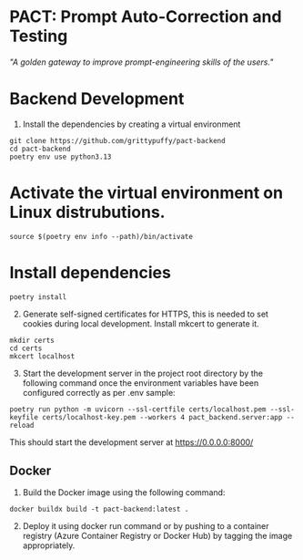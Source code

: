 <h1>PACT: Prompt Auto-Correction and Testing</h1>
<h6>"A golden gateway to improve prompt-engineering skills of the users."</h6>

# Backend Development

1. Install the dependencies by creating a virtual environment

```shell
git clone https://github.com/grittypuffy/pact-backend
cd pact-backend
poetry env use python3.13
```

# Activate the virtual environment on Linux distrubutions.
```shell
source $(poetry env info --path)/bin/activate
```
# Install dependencies
```shell
poetry install
```

2. Generate self-signed certificates for HTTPS, this is needed to set cookies during local development. Install mkcert to generate it.

```shell
mkdir certs
cd certs
mkcert localhost
```

3. Start the development server in the project root directory by the following command once the environment variables have been configured correctly as per .env sample:

```shell
poetry run python -m uvicorn --ssl-certfile certs/localhost.pem --ssl-keyfile certs/localhost-key.pem --workers 4 pact_backend.server:app --reload
```

This should start the development server at https://0.0.0.0:8000/

## Docker

1. Build the Docker image using the following command:

```shell
docker buildx build -t pact-backend:latest .
```

2. Deploy it using docker run command or by pushing to a container registry (Azure Container Registry or Docker Hub) by tagging the image appropriately.